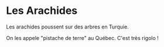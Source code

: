 # Les Arachides

Les arachides poussent sur des arbres en Turquie.



On les appele "pistache de terre" au Québec. C'est très rigolo !
